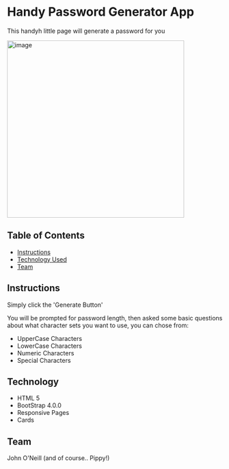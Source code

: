 # Handy Password Generator App

This handyh little page will generate a password for you

<img width="414" alt="image" src="https://user-images.githubusercontent.com/59762660/75091225-063d0c00-55bf-11ea-9413-0da4c69af034.png">

## Table of Contents

- [Instructions](#Instructions) 
- [Technology Used](#Technology)
- [Team](#Team)

## Instructions

Simply click the 'Generate Button'

You will be prompted for password length, then asked some basic questions about what character sets you want to use, you can chose from:

- UpperCase Characters
- LowerCase Characters
- Numeric Characters
- Special Characters

## Technology

- HTML 5
- BootStrap 4.0.0
- Responsive Pages
- Cards

## Team

John O'Neill 
(and of course.. Pippy!)